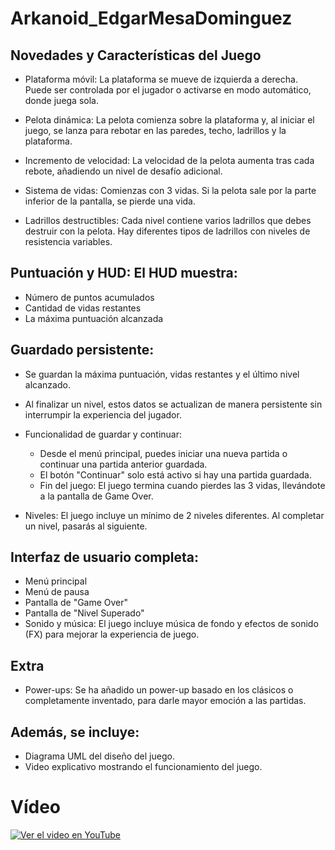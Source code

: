 # Arkanoid_EdgarMesaDominguez

## Novedades y Características del Juego
- Plataforma móvil: La plataforma se mueve de izquierda a derecha. Puede ser controlada por el jugador o activarse en modo automático, donde juega sola.

- Pelota dinámica: La pelota comienza sobre la plataforma y, al iniciar el juego, se lanza para rebotar en las paredes, techo, ladrillos y la plataforma.

- Incremento de velocidad: La velocidad de la pelota aumenta tras cada rebote, añadiendo un nivel de desafío adicional.

- Sistema de vidas: Comienzas con 3 vidas. Si la pelota sale por la parte inferior de la pantalla, se pierde una vida.

- Ladrillos destructibles: Cada nivel contiene varios ladrillos que debes destruir con la pelota. Hay diferentes tipos de ladrillos con niveles de resistencia variables.

## Puntuación y HUD: El HUD muestra:

- Número de puntos acumulados
- Cantidad de vidas restantes
- La máxima puntuación alcanzada

## Guardado persistente:

- Se guardan la máxima puntuación, vidas restantes y el último nivel alcanzado.
- Al finalizar un nivel, estos datos se actualizan de manera persistente sin interrumpir la experiencia del jugador.
- Funcionalidad de guardar y continuar:
  - Desde el menú principal, puedes iniciar una nueva partida o continuar una partida anterior guardada.
  - El botón "Continuar" solo está activo si hay una partida guardada.
  - Fin del juego: El juego termina cuando pierdes las 3 vidas, llevándote a la pantalla de Game Over.

- Niveles: El juego incluye un mínimo de 2 niveles diferentes. Al completar un nivel, pasarás al siguiente.
  
## Interfaz de usuario completa:

- Menú principal
- Menú de pausa
- Pantalla de "Game Over"
- Pantalla de "Nivel Superado"
- Sonido y música: El juego incluye música de fondo y efectos de sonido (FX) para mejorar la experiencia de juego.


## Extra
- Power-ups: Se ha añadido un power-up basado en los clásicos o completamente inventado, para darle mayor emoción a las partidas.

## Además, se incluye:

- Diagrama UML del diseño del juego.
- Video explicativo mostrando el funcionamiento del juego.

# Vídeo
[![Ver el video en YouTube](https://img.youtube.com/vi/rDl0zexHj9o/maxresdefault.jpg)](https://www.youtube.com/watch?v=rDl0zexHj9o)
